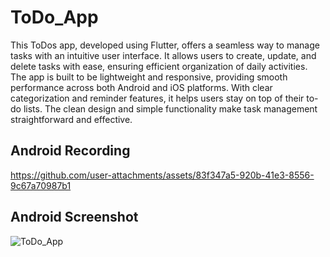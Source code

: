 # ToDo_App

This ToDos app, developed using Flutter, offers a seamless way to manage tasks with an intuitive user interface. It allows users to create, update, and delete tasks with ease, ensuring efficient organization of daily activities. The app is built to be lightweight and responsive, providing smooth performance across both Android and iOS platforms. With clear categorization and reminder features, it helps users stay on top of their to-do lists. The clean design and simple functionality make task management straightforward and effective.

## Android Recording 


https://github.com/user-attachments/assets/83f347a5-920b-41e3-8556-9c67a70987b1

## Android Screenshot
![ToDo_App](https://github.com/user-attachments/assets/6d4c66f5-fced-47a6-8485-d5f07a3e0989)
